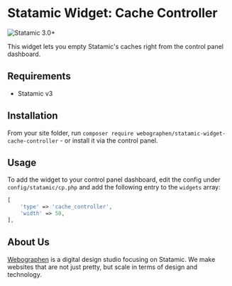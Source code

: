 # Statamic Widget: Cache Controller

![Statamic 3.0+](https://img.shields.io/badge/Statamic-3.0+-FF269E?style=for-the-badge&link=https://statamic.com)

This widget lets you empty Statamic's caches right from the control panel dashboard.

## Requirements

- Statamic v3

## Installation

From your site folder, run `composer require webographen/statamic-widget-cache-controller` - or install it via the control panel.

## Usage

To add the widget to  your control panel dashboard, edit the config under `config/statamic/cp.php` and add the following entry to the `widgets` array:

```php
[
    'type' => 'cache_controller',
    'width' => 50,
],
```

## About Us

[Webographen](https://en.webographen.de/) is a digital design studio focusing on Statamic. We make websites that are not just pretty, but scale in terms of design and technology.